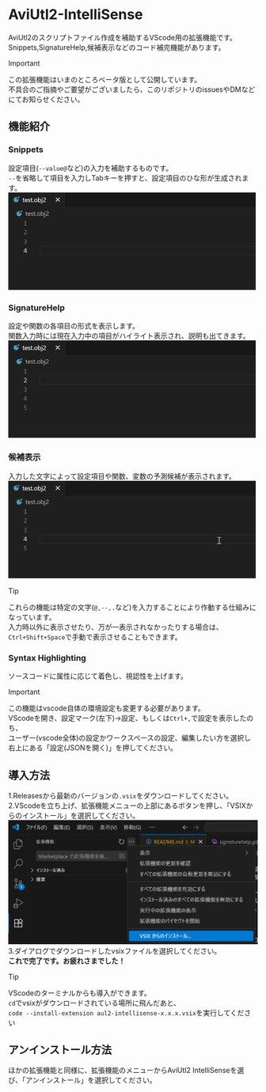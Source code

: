 # AviUtl2-IntelliSense
AviUtl2のスクリプトファイル作成を補助するVScode用の拡張機能です。<br>
Snippets,SignatureHelp,候補表示などのコード補完機能があります。
> [!IMPORTANT]
> この拡張機能はいまのところベータ版として公開しています。<br>
不具合のご指摘やご要望がございましたら、このリポジトリのissuesやDMなどにてお知らせください。

## 機能紹介
### Snippets
設定項目(`--value@`など)の入力を補助するものです。<br>
`--`を省略して項目を入力しTabキーを押すと、設定項目のひな形が生成されます。
<img src="images/snippets.gif" width="500">

### SignatureHelp
設定や関数の各項目の形式を表示します。<br>
関数入力時には現在入力中の項目がハイライト表示され、説明も出てきます。
<img src="images/signaturehelp.gif" width="500"><br>

### 候補表示
入力した文字によって設定項目や関数、変数の予測候補が表示されます。<br>
<img src="images/kouho.gif" width="500"><br>
> [!TIP]
> これらの機能は特定の文字(`@,--,.`など)を入力することにより作動する仕組みになっています。<br>
入力時以外に表示させたり、万が一表示されなかったりする場合は、`Ctrl+Shift+Space`で手動で表示させることもできます。
>
### Syntax Highlighting
ソースコードに属性に応じて着色し、視認性を上げます。<br>
> [!IMPORTANT]
> この機能はvscode自体の環境設定も変更する必要があります。<br>
VScodeを開き、設定マーク(左下)→設定、もしくは`Ctrl+,`で設定を表示したのち、<br>
ユーザー(vscode全体)の設定かワークスペースの設定、編集したい方を選択し<br>
右上にある「設定(JSONを開く)」を押してください。
> 
## 導入方法
1.Releasesから最新のバージョンの`.vsix`をダウンロードしてください。<br>
2.VScodeを立ち上げ、拡張機能メニューの上部にあるボタンを押し、「VSIXからのインストール」を選択してください。<br>
<img src="images/install1.png" width="600"><br>
3.ダイアログでダウンロードしたvsixファイルを選択してください。<br>
**これで完了です。お疲れさまでした！**<br>
> [!TIP]
> VScodeのターミナルからも導入ができます。<br>
`cd`でvsixがダウンロードされている場所に飛んだあと、<br>
`code --install-extension aul2-intellisense-x.x.x.vsix`を実行してください
## アンインストール方法
ほかの拡張機能と同様に、拡張機能のメニューからAviUtl2 IntelliSenseを選び、「アンインストール」を選択してください。
